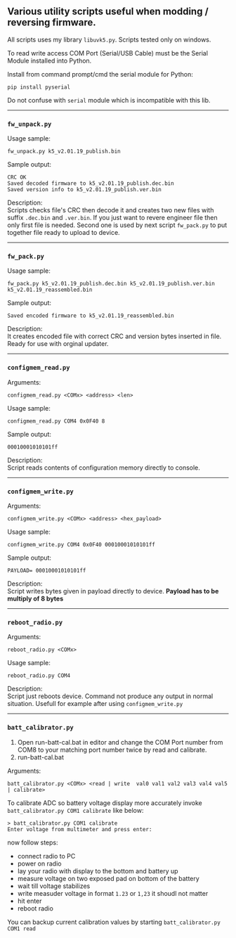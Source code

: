 ## Various utility scripts useful when modding / reversing firmware. 
All scripts uses my library `libuvk5.py`. Scripts tested only on windows.

To read write access COM Port (Serial/USB Cable) must be the Serial Module installed into Python.

Install from command prompt/cmd the serial module for Python: 
```
pip install pyserial
```
Do not confuse with `serial` module which is incompatible with this lib.
<hr>

### `fw_unpack.py`
Usage sample:
```
fw_unpack.py k5_v2.01.19_publish.bin
```
Sample output:
```
CRC OK
Saved decoded firmware to k5_v2.01.19_publish.dec.bin
Saved version info to k5_v2.01.19_publish.ver.bin
```
Description:<br>
Scripts checks file's CRC then decode it and creates two new files with suffix `.dec.bin` and `.ver.bin`. If you just want to revere engineer file then only first file is needed. Second one is used by next script `fw_pack.py` to put together file ready to upload to device.
<hr>



### `fw_pack.py`
Usage sample:
```
fw_pack.py k5_v2.01.19_publish.dec.bin k5_v2.01.19_publish.ver.bin k5_v2.01.19_reassembled.bin
```
Sample output:
```
Saved encoded firmware to k5_v2.01.19_reassembled.bin
```
Description:<br>
It creates encoded file with correct CRC and version bytes inserted in file. Ready for use with orginal updater. 
<hr>


### `configmem_read.py`
Arguments:
```
configmem_read.py <COMx> <address> <len>
```
Usage sample:
```
configmem_read.py COM4 0x0F40 8
```
Sample output:
```
00010001010101ff
```
Description:<br>
Script reads contents of configuration memory directly to console. 
<hr>




### `configmem_write.py`
Arguments:
```
configmem_write.py <COMx> <address> <hex_payload>
```
Usage sample:
```
configmem_write.py COM4 0x0F40 00010001010101ff
```
Sample output:
```
PAYLOAD= 00010001010101ff
```
Description:<br>
Script writes bytes given in payload directly to device. **Payload has to be multiply of 8 bytes**
<hr>



### `reboot_radio.py`
Arguments:
```
reboot_radio.py <COMx>
```
Usage sample:
```
reboot_radio.py COM4
```
Description:<br>
Script just reboots device. Command not produce any output in normal situation. Usefull for example after using `configmem_write.py`
<hr>


### `batt_calibrator.py`

1. Open run-batt-cal.bat in editor and change the COM Port number from COM8 to your matching port number twice by read and calibrate.
2. run-batt-cal.bat 

Arguments:
```
batt_calibrator.py <COMx> <read | write  val0 val1 val2 val3 val4 val5 | calibrate>
```

To calibrate ADC so battery voltage display more accurately invoke `batt_calibrator.py COM1 calibrate` like below:
```
> batt_calibrator.py COM1 calibrate
Enter voltage from multimeter and press enter:
```
now follow steps: 
- connect radio to PC
- power on radio
- lay your radio with display to the bottom and battery up
- measure voltage on two exposed pad on bottom of the battery
- wait till voltage stabilizes
- write measuder voltage in format `1.23` or `1,23` it shoudl not matter
- hit enter
- reboot radio

You can backup current calibration values by starting `batt_calibrator.py COM1 read`


